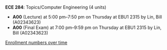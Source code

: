 **ECE 284**: Topics/Computer Engineering (4 units)

- **A00** (Lecture) at 5:00 pm–7:50 pm on Thursday at EBU1 2315 by Lin, Bill (A02343623)
- **A00** (Final Exam) at 7:00 pm–9:59 pm on Thursday at EBU1 2315 by Lin, Bill (A02343623)

[Enrollment numbers over time](./ECE284.tsv)
